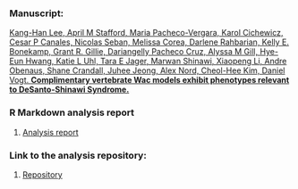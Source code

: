 ### Manuscript:
[Kang-Han Lee, April M Stafford, Maria Pacheco-Vergara, Karol Cichewicz, Cesar P Canales, Nicolas Seban, Melissa Corea, Darlene Rahbarian, Kelly E. Bonekamp, Grant R. Gillie, Dariangelly Pacheco Cruz, Alyssa M Gill, Hye-Eun Hwang, Katie L Uhl, Tara E Jager, Marwan Shinawi, Xiaopeng Li, Andre Obenaus, Shane Crandall, Juhee Jeong, Alex Nord, Cheol-Hee Kim, Daniel Vogt.
 **Complimentary vertebrate Wac models exhibit phenotypes relevant to DeSanto-Shinawi Syndrome.**](https://)


### R Markdown analysis report
1. [Analysis report](https://nordneurogenomicslab.github.io/WAC_bulk_RNAseq/)     

### Link to the analysis repository: 
1. [Repository](https://github.com/NordNeurogenomicsLab/WAC_bulk_RNAseq/tree/main)    
